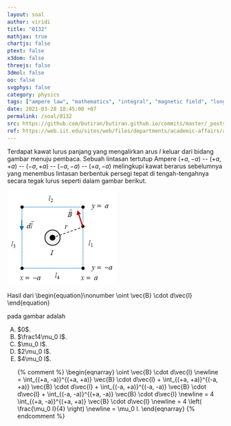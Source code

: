```yaml
---
layout: soal
author: viridi
title: "0132"
mathjax: true
chartjs: false
ptext: false
x3dom: false
threejs: false
3dmol: false
oo: false
svgphys: false
category: physics
tags: ["ampere law", "mathematics", "integral", "magnetic field", "long wire", "line integral", "square loop", "fi1202", "2020-1"]
date: 2021-03-28 18:45:00 +07
permalink: /soal/0132
src: https://github.com/butiran/butiran.github.io/commits/master/_posts/soal/12/2021-03-28-ampere-law-long-wire-square-loop.md
ref: https://web.iit.edu/sites/web/files/departments/academic-affairs/academic-resource-center/pdfs/Amperes_law.pdf
---
```

Terdapat kawat lurus panjang yang mengalirkan arus $I$ keluar dari bidang gambar menuju pembaca. Sebuah lintasan tertutup Ampere $(+a, -a)$ -- $(+a, +a)$ -- $(-a, +a)$ -- $(-a, -a)$ -- $(+a, -a)$ melingkupi kawat berarus sebelumnya yang menembus lintasan berbentuk persegi tepat di tengah-tengahnya secara tegak lurus seperti dalam gambar berikut.

![](../../../assets/img/soal/13/0132.png)

Hasil dari
\begin{equation}\nonumber
\oint \vec{B} \cdot d\vec{l}
\end{equation}

pada gambar adalah

<ol type="A">
<li>$0$.
<li>$\frac14\mu_0 I$.
<li>$\mu_0 I$.
<li>$2\mu_0 I$.
<li>$4\mu_0 I$.

{% comment %}
\begin{eqnarray}
\oint \vec{B} \cdot d\vec{l} \newline
= \int_{(+a, -a)}^{(+a, +a)} \vec{B} \cdot d\vec{l} + \int_{(+a, +a)}^{(-a, +a)} \vec{B} \cdot d\vec{l} + \int_{(-a, +a)}^{(-a, -a)} \vec{B} \cdot d\vec{l} + \int_{(-a, -a)}^{(+a, -a)} \vec{B} \cdot d\vec{l} \newline
= 4 \int_{(+a, -a)}^{(+a, +a)} \vec{B} \cdot d\vec{l} \newline
= 4 \left( \frac{\mu_0 I}{4} \right) \newline
= \mu_0 I.
\end{eqnarray}
{% endcomment %}

